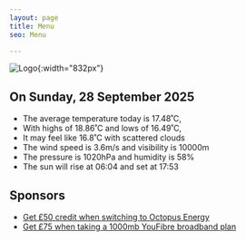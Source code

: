 ```yaml
---
layout: page
title: Menu
seo: Menu

---
```


![Logo](/images/logo.jpg){:width="832px"}

<!-- weather_marker starts -->
## On Sunday, 28 September 2025

- The average temperature today is 17.48˚C,
- With highs of 18.86˚C and lows of 16.49˚C,
- It may feel like 16.8˚C with scattered clouds
- The wind speed is 3.6m/s and visibility is 10000m
- The pressure is 1020hPa and humidity is 58%
- The sun will rise at 06:04 and set at 17:53

<!-- weather_marker ends -->

## Sponsors

- [Get £50 credit when switching to Octopus Energy](https://bit.ly/3oD1nnS)
- [Get £75 when taking a 1000mb YouFibre broadband plan](https://aklam.io/91zWhU?)
